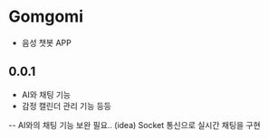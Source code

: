 # Gomgomi
- 음성 챗봇 APP

## 0.0.1
- AI와 채팅 기능
- 감정 캘린더 관리 기능
등등

-- AI와의 채팅 기능 보완 필요..
(idea) Socket 통신으로 실시간 채팅을 구현
